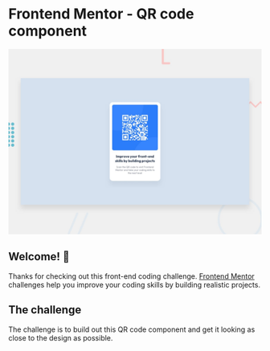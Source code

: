 # Frontend Mentor - QR code component

![Design preview for the QR code component coding challenge](./design/desktop-preview.jpg)

## Welcome! 👋

Thanks for checking out this front-end coding challenge.
[Frontend Mentor](https://www.frontendmentor.io) challenges help you improve your coding skills by building realistic projects.

## The challenge

The challenge is to build out this QR code component and get it looking as close to the design as possible.
